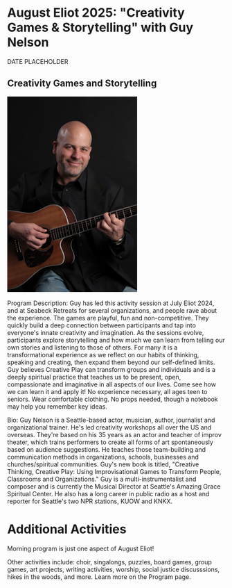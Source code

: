 # August Eliot 2025: "Creativity Games & Storytelling" with Guy Nelson

<div id="camp-dates">DATE PLACEHOLDER</div>

## Creativity Games and Storytelling

<img src="/img/speakers/guy_nelson.jpg"
    alt="Guy Nelson"
    width="300" />

Program Description: Guy has led this activity session at July Eliot 2024, and at Seabeck Retreats for several organizations, and people rave about the experience. The games are playful, fun and non-competitive. They quickly build a deep connection between participants and tap into everyone's innate creativity and imagination. As the sessions evolve, participants explore storytelling and how much we can learn from telling our own stories and listening to those of others. For many it is a transformational experience as we reflect on our habits of thinking, speaking and creating, then expand them beyond our self-defined limits.  Guy believes Creative Play can transform groups and individuals and is a deeply spiritual practice that teaches us to be present, open, compassionate and imaginative in all aspects of our lives. Come see how we can learn it and apply it!  No experience necessary, all ages teen to seniors. Wear comfortable clothing. No props needed, though a notebook may help you remember key ideas.

Bio: Guy Nelson is a Seattle-based actor, musician, author, journalist and organizational trainer. He's led creativity workshops all over the US and overseas. They're based on his 35 years as an actor and teacher of improv theater, which trains performers to create all forms of art spontaneously based on audience suggestions. He teaches those team-building and communication methods in organizations, schools, businesses and churches/spiritual communities. Guy's new book is titled, "Creative Thinking, Creative Play: Using Improvisational Games to Transform People, Classrooms and Organizations." Guy is a multi-instrumentalist and composer and is currently the Musical Director at Seattle's Amazing Grace Spiritual Center. He also has a long career in public radio as a host and reporter for Seattle's two NPR stations, KUOW and KNKX.

# Additional Activities

Morning program is just one aspect of August Eliot!

Other activities include: choir, singalongs, puzzles, board games, group games, art projects, writing activities, worship, social justice discusssions, hikes in the woods, and more. Learn more on the Program page.